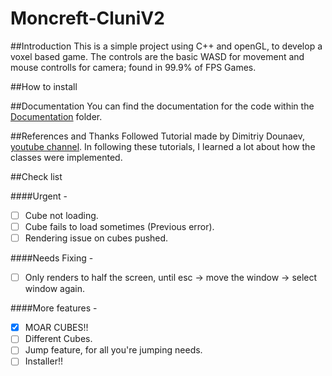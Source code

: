 # Moncreft-CluniV2

##Introduction
This is a simple project using C++ and openGL, to develop a voxel based game.
The controls are the basic WASD for movement and mouse controlls for camera; found in 99.9% of FPS Games.

##How to install


##Documentation
You can find the documentation for the code within the [Documentation](https://github.com/mada360/Moncreft-CluniV2/tree/master/Documentation) folder.


##References and Thanks
Followed Tutorial made by Dimitriy Dounaev, [youtube channel](https://www.youtube.com/channel/UCaFy_GmZA02jbHGfc3zUuPw).
In following these tutorials, I learned a lot about how the classes were implemented.


##Check list

####Urgent -
- [ ] Cube not loading.
- [ ] Cube fails to load sometimes (Previous error).
- [ ] Rendering issue on cubes pushed.

####Needs Fixing -
- [ ] Only renders to half the screen, until esc -> move the window -> select window again.

####More features -
- [x] MOAR CUBES!!
- [ ] Different Cubes.
- [ ] Jump feature, for all you're jumping needs.
- [ ] Installer!!
